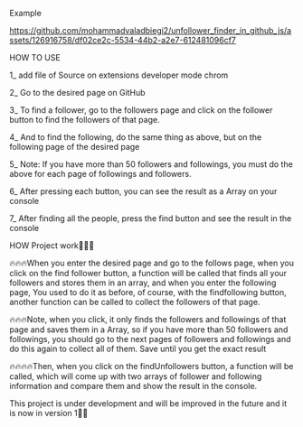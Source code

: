 Example


https://github.com/mohammadvaladbiegi2/unfollower_finder_in_github_js/assets/126916758/df02ce2c-5534-44b2-a2e7-612481096cf7




HOW TO USE

1_ add file of Source on extensions developer mode chrom 

2_ Go to the desired page on GitHub

3_ To find a follower, go to the followers page and click on the follower button to find the followers of that page.

4_ And to find the following, do the same thing as above, but on the following page of the desired page

5_ Note: If you have more than 50 followers and followings, you must do the above for each page of followings and followers.

6_  After pressing each button, you can see the result as a Array on your console

7_ After finding all the people, press the find button and see the result in the console


HOW Project work🤔🤔🤔

🔥🔥🔥When you enter the desired page and go to the follows page, when you click on the find follower button, a function will be called that finds all your followers and stores them in an array, and when you enter the following page, You used to do it as before, of course, with the findfollowing button, another function can be called to collect the followers of that page.


🔥🔥🔥Note, when you click, it only finds the followers and followings of that page and saves them in a Array, so if you have more than 50 followers and followings, you should go to the next pages of followers and followings and do this again to collect all of them. Save until you get the exact result


🔥🔥🔥🔥Then, when you click on the findUnfollowers button, a function will be called, which will come up with two arrays of follower and following information and compare them and show the result in the console.


This project is under development and will be improved in the future and it is now in version 1🔧🔧
